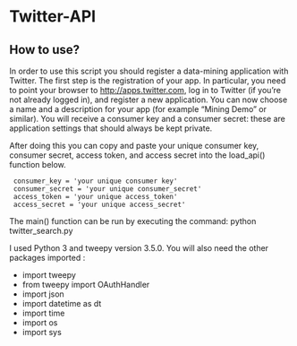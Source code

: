 # Twitter-API

## How to use?

In order to use this script you should register a data-mining application
with Twitter.  The first step is the registration of your app. In particular, you need to point your browser to http://apps.twitter.com, log in to Twitter (if you’re not already logged in), and register a new application. You can now choose a name and a description for your app (for example “Mining Demo” or similar). You will receive a consumer key and a consumer secret: these are application settings that should always be kept private.

After doing this you can copy and paste your unique consumer key,
consumer secret, access token, and access secret into the load_api()
function below.

```
 consumer_key = 'your unique consumer key'
 consumer_secret = 'your unique consumer_secret'
 access_token = 'your unique access_token'
 access_secret = 'your unique access_secret'
```


The main() function can be run by executing the command: 
python twitter_search.py

I used Python 3 and tweepy version 3.5.0.  You will also need the other
packages imported :

- import tweepy
- from tweepy import OAuthHandler
- import json
- import datetime as dt
- import time
- import os
- import sys
